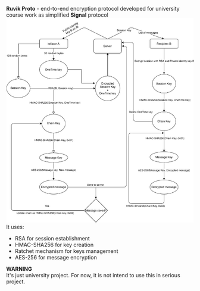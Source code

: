 **Ruvik Proto** - end-to-end encryption protocol developed for university course work as simplified **Signal** protocol
![Scheme](https://github.com/CrissNamon/ruvik-proto-java/blob/master/RuvikProtoENG.jpg)
<br>It uses:
+ RSA for session establishment
+ HMAC-SHA256 for key creation
+ Ratchet mechanism for keys management
+ AES-256 for message encryption

**WARNING**
<br>It's just university project. For now, it is not intend to use this in serious project.
